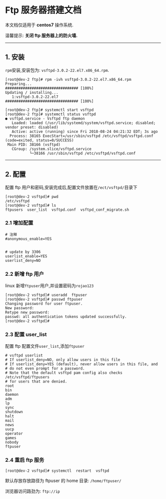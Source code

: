 # Ftp 服务器搭建文档

本文档仅适用于 **centos7** 操作系统.

温馨提示: **关闭 ftp 服务器上的防火墙.**

---

## 1. 安装

`rpm`安装,安装包为: `vsftpd-3.0.2-22.el7.x86_64.rpm`.

```shell
[root@dev-2 ftp]# rpm -ivh vsftpd-3.0.2-22.el7.x86_64.rpm
Preparing...                          ################################# [100%]
Updating / installing...
   1:vsftpd-3.0.2-22.el7              ################################# [100%]

[root@dev-2 ftp]# systemctl start vsftpd
[root@dev-2 ftp]# systemctl status vsftpd
● vsftpd.service - Vsftpd ftp daemon
   Loaded: loaded (/usr/lib/systemd/system/vsftpd.service; disabled; vendor preset: disabled)
   Active: active (running) since Fri 2018-08-24 04:21:32 EDT; 3s ago
  Process: 38165 ExecStart=/usr/sbin/vsftpd /etc/vsftpd/vsftpd.conf (code=exited, status=0/SUCCESS)
 Main PID: 38166 (vsftpd)
   CGroup: /system.slice/vsftpd.service
           └─38166 /usr/sbin/vsftpd /etc/vsftpd/vsftpd.conf
```

---

## 2. 配置

配置 ftp 用户和密码,安装完成后,配置文件放置在`/ect/vsftpd/`目录下

```shell
[root@dev-2 vsftpd]# pwd
/etc/vsftpd
[root@dev-2 vsftpd]# ls
ftpusers  user_list  vsftpd.conf  vsftpd_conf_migrate.sh
```

### 2.1 增加配置

```shell
# 注释
#anonymous_enable=YES


# update by 3306
userlist_enable=YES
userlist_deny=NO
```

### 2.2 新增 ftp 用户

linux 新增`ftpuser`用户,并设置密码为`rojao123`

```shell
[root@dev-2 vsftpd]# useradd  ftpuser
[root@dev-2 vsftpd]# passwd ftpuser
Changing password for user ftpuser.
New password:
Retype new password:
passwd: all authentication tokens updated successfully.
[root@dev-2 vsftpd]#
```

### 2.3 配置 user_list

配置 ftp 配置文件`user_list`,添加`ftpuser`

```shell
# vsftpd userlist
# If userlist_deny=NO, only allow users in this file
# If userlist_deny=YES (default), never allow users in this file, and
# do not even prompt for a password.
# Note that the default vsftpd pam config also checks /etc/vsftpd/ftpusers
# for users that are denied.
root
bin
daemon
adm
lp
sync
shutdown
halt
mail
news
uucp
operator
games
nobody
ftpuser
```

### 2.4 重启 ftp 服务

```shell
[root@dev-2 vsftpd]# systemctl  restart  vsftpd
```

默认存放存放路径为 ftpuser 的 home 目录: `/home/ftpuser/`

浏览器访问路劲为: `ftp://ip`
